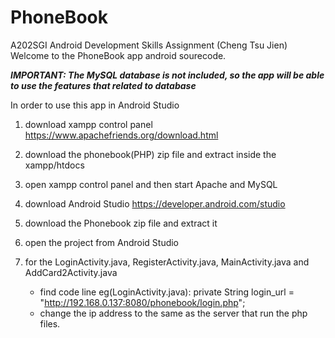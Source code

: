# PhoneBook
A202SGI Android Development Skills Assignment (Cheng Tsu Jien)
Welcome to the PhoneBook app android sourecode.

***IMPORTANT: The MySQL database is not included, so the app will be able to use the features that related to database***

In order to use this app in Android Studio

1. download xampp control panel https://www.apachefriends.org/download.html
2. download the phonebook(PHP) zip file and extract inside the xampp/htdocs
3. open xampp control panel and then start Apache and MySQL

4. download Android Studio https://developer.android.com/studio
5. download the Phonebook zip file and extract it
6. open the project from Android Studio
7. for the LoginActivity.java, RegisterActivity.java, MainActivity.java and AddCard2Activity.java
    - find code line eg(LoginActivity.java): private String login_url = "http://192.168.0.137:8080/phonebook/login.php";
    - change the ip address to the same as the server that run the php files.




